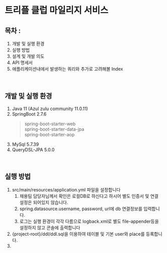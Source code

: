 # 트리플 클럽 마일리지 서비스
## 목차 : 
1. 개발 및 실행 환경
2. 실행 방법
3. 설계 및 개발 의도
4. API 명세서
5. 애플리케이션내에서 발생하는 쿼리와 추가로 고려해볼 Index

<br>

## 개발 및 실행 환경
1. Java 11 (Azul zulu community 11.0.11)  
2. SpringBoot 2.7.6  
   > spring-boot-starter-web  
   > spring-boot-starter-data-jpa  
   > spring-boot-starter-aop
3. MySql 5.7.39  
4. QueryDSL-JPA 5.0.0  

<br>  

## 실행 방법  
1. src/main/resources/application.yml 파일을 설정합니다  
   1. 채용팀 담당자님께서 확인은 로컬DB로 하신다고 하시어 별도 인증서 및 연결 설정은 되어있지 않습니다.  
   2. spring.datasource.username, password, url에 db 연결정보를 입력합니다.  
   3. 로그는 실행 환경이 각각 다름으로 logback.xml로 별도 file-appender등을 설정하지 않고 콘솔에 출력합니다  
2. {project-root}/ddl/ddl.sql을 이용하여 테이블 및 기본 user와 place를 등록합니다.
3. 